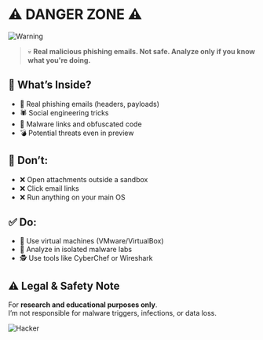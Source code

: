 # ⚠️ DANGER ZONE ⚠️

![Warning](https://media.giphy.com/media/f9k1tV7HyORcngKF8v/giphy.gif)

> 💀 **Real malicious phishing emails. Not safe. Analyze only if you know what you're doing.**

## 🧨 What’s Inside?
- 💌 Real phishing emails (headers, payloads)
- 🕷️ Social engineering tricks
- 🧬 Malware links and obfuscated code
- 💣 Potential threats even in preview

## 🚫 Don’t:
- ❌ Open attachments outside a sandbox
- ❌ Click email links
- ❌ Run anything on your main OS

## ✅ Do:
- 🧪 Use virtual machines (VMware/VirtualBox)
- 🧊 Analyze in isolated malware labs
- 🕵️ Use tools like CyberChef or Wireshark

## ⚠️ Legal & Safety Note
For **research and educational purposes only**.  
I’m not responsible for malware triggers, infections, or data loss.

![Hacker](https://media.giphy.com/media/iFmw13LV1hHhViPPWz/giphy.gif)
